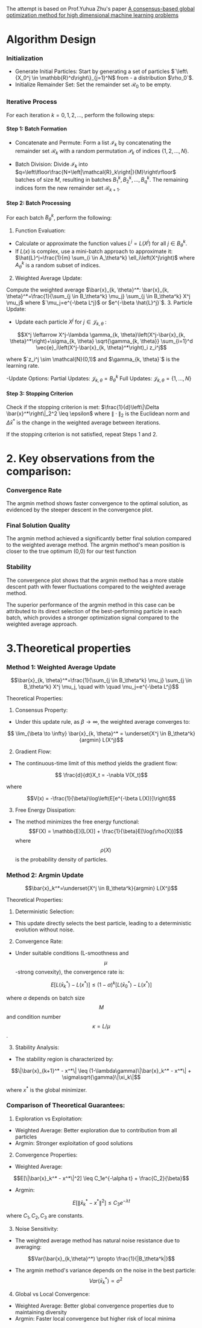The attempt is based on Prof.Yuhua Zhu's paper [A consensus-based global optimization method for high dimensional machine learning problems](https://www.esaim-cocv.org/articles/cocv/pdf/2021/01/cocv190163.pdf)
# Algorithm Design
### Initialization
* Generate Initial Particles: Start by generating a set of particles $`\left\{X_0^j \in \mathbb{R}^d\right\}_{j=1}^N$ from - a distribution $\rho_0`$.
* Initialize Remainder Set: Set the remainder set $`\mathcal{R}_0`$ to be empty.
### Iterative Process
For each iteration $`k=0,1,2, \ldots`$, perform the following steps:
#### Step 1: Batch Formation
 * Concatenate and Permute: Form a list $\mathcal{I}_k$ by concatenating the remainder set $`\mathcal{R}_k`$ with a random permutation $\mathcal{P}_k$ of indices $`\{1,2, \ldots, N\}`$.

 * Batch Division: Divide $`\mathcal{I}_k`$ into $`q=\left\lfloor\frac{N+\left|\mathcal{R}_k\right|}{M}\right\rfloor`$ batches of size $M$, resulting in batches $`B_1^k, B_2^k, \ldots, B_q^k`$. The remaining indices form the new remainder set $`\mathcal{R}_{k+1}`$.
#### Step 2: Batch Processing
For each batch $`B_\theta^k`$, perform the following:
1. Function Evaluation:
- Calculate or approximate the function values $`L^j=L\left(X^j\right)`$ for all $`j \in B_\theta^k`$.
- If $`L(x)`$ is complex, use a mini-batch approach to approximate it: $`\hat{L}^j=\frac{1}{m} \sum_{i \in A_\theta^k} \ell_i\left(X^j\right)`$ where $`A_\theta^k`$ is a random subset of indices.
2. Weighted Average Update:

Compute the weighted average $`\bar{x}_{k, \theta}^*: \bar{x}_{k, \theta}^*=\frac{1}{\sum_{j \in B_\theta^k} \mu_j} \sum_{j \in B_\theta^k} X^j \mu_j`$ where $`\mu_j=e^{-\beta L^j}$ or $e^{-\beta \hat{L}^j}`$.
3. Particle Update:
- Update each particle $`X^j`$ for $`j \in \mathcal{J}_{k, \theta}`$ :

```math
X^j \leftarrow X^j-\lambda \gamma_{k, \theta}\left(X^j-\bar{x}_{k, \theta}^*\right)+\sigma_{k, \theta} \sqrt{\gamma_{k, \theta}} \sum_{i=1}^d \vec{e}_i\left(X^j-\bar{x}_{k, \theta}^*\right)_i z_i^j
```

where $`z_i^j \sim \mathcal{N}(0,1)$ and $\gamma_{k, \theta}`$ is the learning rate.

-Update Options:
Partial Updates: $`\mathcal{J}_{k, \theta}=B_\theta^k`$
Full Updates: $`\mathcal{J}_{k, \theta}=\{1, \ldots, N\}`$
#### Step 3: Stopping Criterion
Check if the stopping criterion is met: $`\frac{1}{d}\left\|\Delta \bar{x}^*\right\|_2^2 \leq \epsilon`$ where $`\|\cdot\|_2`$ is the Euclidean norm and $`\Delta \bar{x}^*`$ is the change in the weighted average between iterations.

If the stopping criterion is not satisfied, repeat Steps 1 and 2.
# 2. Key observations from the comparison:

### Convergence Rate
The argmin method shows faster convergence to the optimal solution, as evidenced by the steeper descent in the convergence plot.

### Final Solution Quality

The argmin method achieved a significantly better final solution  compared to the weighted average method. The argmin method's mean position is closer to the true optimum (0,0) for our test function
### Stability 
The convergence plot shows that the argmin method has a more stable descent path with fewer fluctuations compared to the weighted average method.

The superior performance of the argmin method in this case can be attributed to its direct selection of the best-performing particle in each batch, which provides a stronger optimization signal compared to the weighted average approach.

# 3.Theoretical properties

### Method 1: Weighted Average Update

```math
\bar{x}_{k, \theta}^*=\frac{1}{\sum_{j \in B_\theta^k} \mu_j} \sum_{j \in B_\theta^k} X^j \mu_j, \quad with \quad \mu_j=e^{-\beta L^j}
```



Theoretical Properties:

1. Consensus Property:
- Under this update rule, as $\beta \to \infty$, the weighted average converges to:
```math
  \lim_{\beta \to \infty} \bar{x}_{k, \theta}^* = \underset{X^j \in B_\theta^k}{argmin} L(X^j)
```

2. Gradient Flow:
- The continuous-time limit of this method yields the gradient flow:
```math
  \frac{d}{dt}X_t = -\nabla V(X_t)
```

where 
```math
V(x) = -\frac{1}{\beta}\log\left(E[e^{-\beta L(X)}]\right)
```

3. Free Energy Dissipation:

- The method minimizes the free energy functional:
$$F(X) = \mathbb{E}[L(X)] + \frac{1}{\beta}E[\log(\rho(X))]$$
where $$\rho(X)$$ is the probability density of particles.

### Method 2: Argmin Update

```math
\bar{x}_k^*=\underset{X^j \in B_\theta^k}{argmin} L(X^j)
```

Theoretical Properties:

1. Deterministic Selection:
- This update directly selects the best particle, leading to a deterministic evolution without noise.

2. Convergence Rate:
- Under suitable conditions (L-smoothness and $$\mu$$-strong convexity), the convergence rate is:

```math
  E[L(\bar{x}_k^*) - L(x^*)] \leq (1-\alpha)^k[L(\bar{x}_0^*) - L(x^*)]
```

  where $\alpha$  depends on batch size $$M$$ and condition number $$\kappa = L/\mu$$.

3. Stability Analysis:
- The stability region is characterized by:
```math
\|\bar{x}_{k+1}^* - x^*\| \leq (1-\lambda\gamma)\|\bar{x}_k^* - x^*\| + \sigma\sqrt{\gamma}\|\xi_k\|
```
where $`x^{*}`$ is the global minimizer.

### Comparison of Theoretical Guarantees:

1. Exploration vs Exploitation:
- Weighted Average: Better exploration due to contribution from all particles
- Argmin: Stronger exploitation of good solutions

2. Convergence Properties:
- Weighted Average:
```math
E[\|\bar{x}_k^* - x^*\|^2] \leq C_1e^{-\alpha t} + \frac{C_2}{\beta}
```

- Argmin:
```math
E[\|\bar{x}_k^* - x^*\|^2] \leq C_3e^{-\lambda t}
```
where $`C_1, C_2, C_3`$ are constants.

3. Noise Sensitivity:
- The weighted average method has natural noise resistance due to averaging:
```math
Var(\bar{x}_{k,\theta}^*) \propto \frac{1}{|B_\theta^k|}
```

- The argmin method's variance depends on the noise in the best particle:
$$Var(\bar{x}_k^*) \propto \sigma^2$$

4. Global vs Local Convergence:
- Weighted Average: Better global convergence properties due to maintaining diversity
- Argmin: Faster local convergence but higher risk of local minima
